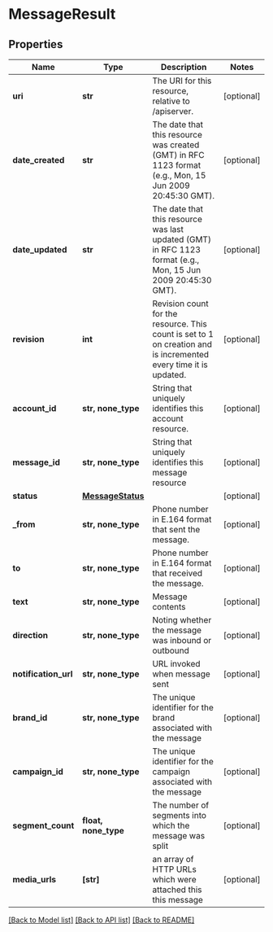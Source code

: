 # MessageResult

## Properties
Name | Type | Description | Notes
------------ | ------------- | ------------- | -------------
**uri** | **str** | The URI for this resource, relative to /apiserver. | [optional] 
**date_created** | **str** | The date that this resource was created (GMT) in RFC 1123 format (e.g., Mon, 15 Jun 2009 20:45:30 GMT). | [optional] 
**date_updated** | **str** | The date that this resource was last updated (GMT) in RFC 1123 format (e.g., Mon, 15 Jun 2009 20:45:30 GMT). | [optional] 
**revision** | **int** | Revision count for the resource. This count is set to 1 on creation and is incremented every time it is updated. | [optional] 
**account_id** | **str, none_type** | String that uniquely identifies this account resource. | [optional] 
**message_id** | **str, none_type** | String that uniquely identifies this message resource | [optional] 
**status** | [**MessageStatus**](MessageStatus.md) |  | [optional] 
**_from** | **str, none_type** | Phone number in E.164 format that sent the message. | [optional] 
**to** | **str, none_type** | Phone number in E.164 format that received the message. | [optional] 
**text** | **str, none_type** | Message contents | [optional] 
**direction** | **str, none_type** | Noting whether the message was inbound or outbound | [optional] 
**notification_url** | **str, none_type** | URL invoked when message sent | [optional] 
**brand_id** | **str, none_type** | The unique identifier for the brand associated with the message | [optional] 
**campaign_id** | **str, none_type** | The unique identifier for the campaign associated with the message | [optional] 
**segment_count** | **float, none_type** | The number of segments into which the message was split | [optional] 
**media_urls** | **[str]** | an array of HTTP URLs which were attached this this message | [optional] 

[[Back to Model list]](../README.md#documentation-for-models) [[Back to API list]](../README.md#documentation-for-api-endpoints) [[Back to README]](../README.md)


